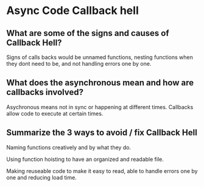# Async Code Callback hell

## What are some of the signs and causes of Callback Hell?

Signs of calls backs would be unnamed functions, nesting functions when they dont need to be, and not handling errors one by one.

## What does the asynchronous mean and how are callbacks involved?

Asychronous means not in sync or happening at different times. Callbacks allow code to execute at certain times.

## Summarize the 3 ways to avoid / fix Callback Hell

Naming functions creatively and by what they do.

Using function hoisting to have an organized and readable file.

Making reuseable code to make it easy to read, able to handle errors one by one and reducing load time.